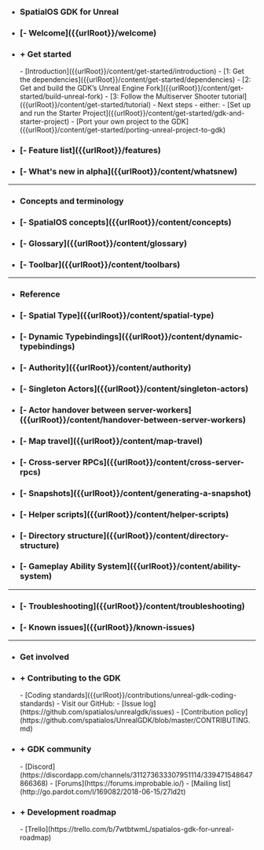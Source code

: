 - <h3>SpatialOS GDK for Unreal</h3>
- <h3>[- Welcome]({{urlRoot}}/welcome)</h3>
- <h3>+ Get started</h3>
    - [Introduction]({{urlRoot}}/content/get-started/introduction)
    - [1: Get the dependencies]({{urlRoot}}/content/get-started/dependencies)
    - [2: Get and build the GDK’s Unreal Engine Fork]({{urlRoot}}/content/get-started/build-unreal-fork)
    - [3: Follow the Multiserver Shooter tutorial]({{urlRoot}}/content/get-started/tutorial)
    - Next steps - either:
        - [Set up and run the Starter Project]({{urlRoot}}/content/get-started/gdk-and-starter-project)
        - [Port your own project to the GDK]({{urlRoot}}/content/get-started/porting-unreal-project-to-gdk)
- <h3>[- Feature list]({{urlRoot}}/features)</h3>
- <h3>[- What's new in alpha]({{urlRoot}}/content/whatsnew)</h3>

 ***
- <h3>Concepts and terminology</h3>
- <h3>[- SpatialOS concepts]({{urlRoot}}/content/concepts)</h3>
- <h3>[- Glossary]({{urlRoot}}/content/glossary)</h3>
- <h3>[- Toolbar]({{urlRoot}}/content/toolbars)</h3>

 ***
- <h3>Reference</h3>
- <h3>[- Spatial Type]({{urlRoot}}/content/spatial-type)</h3>
- <h3>[- Dynamic Typebindings]({{urlRoot}}/content/dynamic-typebindings)</h3>
- <h3>[- Authority]({{urlRoot}}/content/authority)</h3>
- <h3>[- Singleton Actors]({{urlRoot}}/content/singleton-actors)</h3>
- <h3>[- Actor handover between server-workers]({{urlRoot}}/content/handover-between-server-workers)</h3>
- <h3>[- Map travel]({{urlRoot}}/content/map-travel)</h3>
- <h3>[- Cross-server RPCs]({{urlRoot}}/content/cross-server-rpcs)</h3>
- <h3>[- Snapshots]({{urlRoot}}/content/generating-a-snapshot)</h3>
- <h3>[- Helper scripts]({{urlRoot}}/content/helper-scripts)</h3>
- <h3>[- Directory structure]({{urlRoot}}/content/directory-structure)</h3>
- <h3>[- Gameplay Ability System]({{urlRoot}}/content/ability-system)</h3>

 ***
- <h3>[- Troubleshooting]({{urlRoot}}/content/troubleshooting)</h3>
- <h3>[- Known issues]({{urlRoot}}/known-issues)</h3>

***
- <h3>Get involved</h3>
- <h3>+ Contributing to the GDK</h3>
    - [Coding standards]({{urlRoot}}/contributions/unreal-gdk-coding-standards)
    - Visit our GitHub:
        - [Issue log](https://github.com/spatialos/unrealgdk/issues)
        - [Contribution policy](https://github.com/spatialos/UnrealGDK/blob/master/CONTRIBUTING.md)
- <h3>+ GDK community</h3>    
    - [Discord](https://discordapp.com/channels/311273633307951114/339471548647866368)
    - [Forums](https://forums.improbable.io/)
    - [Mailing list](http://go.pardot.com/l/169082/2018-06-15/27ld2t)
- <h3>+ Development roadmap</h3>
    - [Trello](https://trello.com/b/7wtbtwmL/spatialos-gdk-for-unreal-roadmap)
